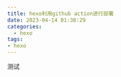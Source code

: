```yaml
---
title: hexo利用github action进行部署
date: 2023-04-14 01:38:29
categories:
  - hexo
tags:
- hexo
---
```

测试